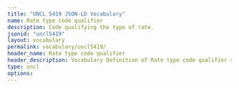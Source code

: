 ```yaml
---
title: "UNCL 5419 JSON-LD Vocabulary"
name: Rate type code qualifier
description: Code qualifying the type of rate.
jsonid: "uncl5419"
layout: vocabulary
permalink: vocabulary/uncl5419/
header_name: Rate type code qualifier
header_description: Vocabulary Definition of Rate type code qualifier semantics in HTML format. JSON-LD format is available at [uncl5419.jsonld](https://edi3.org/vocabulary/uncl5419.jsonld)
type: uncl
options:
---
```

